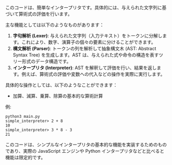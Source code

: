 このコードは、簡単なインタープリタです。具体的には、与えられた文字列に基づいて算術式の評価を行います。

主な機能としては以下のようなものがあります：

1. **字句解析 (Lexer)**: 与えられた文字列（入力テキスト）をトークンに分解します。これにより、数字、演算子の個々の要素に分けることができます。
2. **構文解析 (Parser)**: トークンの列を解析して抽象構文木 (AST: Abstract Syntax Tree) を生成します。AST は、与えられた式や命令の構造を表すツリー形式のデータ構造です。
3. **インタープリタ (Interpreter)**: AST を解釈して評価を行い、結果を返します。例えば、算術式の評価や変数への代入などの操作を実際に実行します。

具体的な操作としては、以下のようなことができます：

- 加算、減算、乗算、除算の基本的な算術計算

例:

```
python3 main.py
simple_interpreter> 2 + 8
10
simple_interpreter> 3 * 8 - 3
21
```

このコードは、シンプルなインタープリタの基本的な機能を実装するためのものであり、実際の JavaScript エンジンや Python インタープリタなどと比べると機能は限定的です。
